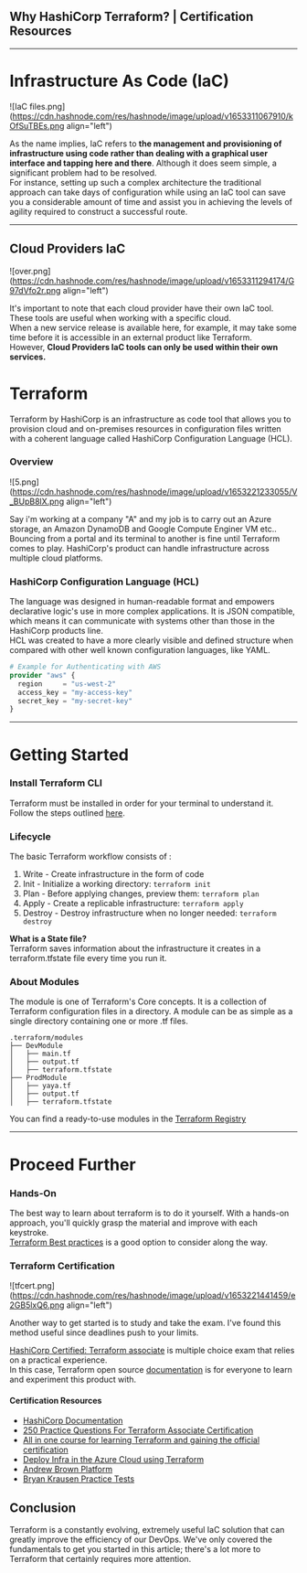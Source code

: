 ## Why HashiCorp Terraform? | Certification Resources



---

# Infrastructure As Code (IaC)


![IaC files.png](https://cdn.hashnode.com/res/hashnode/image/upload/v1653311067910/kOfSuTBEs.png align="left")

As the name implies, IaC refers to **the management and provisioning of infrastructure using code rather than dealing with a graphical user interface and tapping here and there**. Although it does seem simple, a significant problem had to be resolved. <br>
For instance, setting up such a complex architecture the traditional approach can take days of configuration while using an IaC tool can save you a considerable amount of time and assist you in achieving the levels of agility required to construct a successful route.


---
## Cloud Providers IaC


![over.png](https://cdn.hashnode.com/res/hashnode/image/upload/v1653311294174/G97dVfo2r.png align="left")



It's important to note that each cloud provider have their own IaC tool.  <br>
These tools are useful when working with a specific cloud.<br> When a new service release is available here, for example, it may take some time before it is  accessible in an external product like Terraform.  <br>However, **Cloud Providers IaC tools can only be used within their own services.**



# Terraform
Terraform by HashiCorp is an infrastructure as code tool that allows you to provision cloud and on-premises resources in configuration files written with a coherent language called HashiCorp Configuration Language (HCL).

### Overview


![5.png](https://cdn.hashnode.com/res/hashnode/image/upload/v1653221233055/V_BUpB8lX.png align="left")


Say i'm working at a company "A" and my job is to carry out an Azure storage, an Amazon DynamoDB and Google Compute Enginer VM etc..<br>
Bouncing from a portal and its terminal to another is fine until Terraform comes to play.
HashiCorp's product can handle infrastructure across multiple cloud platforms.

### HashiCorp Configuration Language (HCL)
The language was designed in human-readable format and empowers declarative logic's use in more complex applications. It is JSON compatible, which means it can communicate with systems other than those in the HashiCorp products line. <br> HCL was created to have a more clearly visible and defined structure when compared with other well known configuration languages, like YAML.

```auth.tf
# Example for Authenticating with AWS
provider "aws" {
  region     = "us-west-2"
  access_key = "my-access-key"
  secret_key = "my-secret-key"
}
```

---
# Getting Started

### Install Terraform CLI
Terraform must be installed in order for your terminal to understand it. <br> 
Follow the steps outlined [here](https://learn.hashicorp.com/tutorials/terraform/install-cli).

### Lifecycle
The basic Terraform workflow consists of :
1. Write - Create infrastructure in the form of code
2. Init - Initialize a working directory:
``` terraform init ```
3. Plan - Before applying changes, preview them:
``` terraform plan ```
4. Apply - Create a replicable infrastructure:
``` terraform apply  ```
5. Destroy - Destroy infrastructure when no longer needed: 
```terraform destroy```

**What is a State file?** <br>
Terraform saves information about the infrastructure it creates in a terraform.tfstate file every time you run it.


### About Modules
The module is one of Terraform's Core concepts.
It is a collection of Terraform configuration files in a directory. A module can be as simple as a  single directory containing one or more .tf files.

``` .TF
.terraform/modules
├── DevModule
│   ├── main.tf
│   ├── output.tf
│   ├── terraform.tfstate
├── ProdModule
│   ├── yaya.tf
│   ├── output.tf
│   ├── terraform.tfstate

```
You can find a ready-to-use modules in the [Terraform Registry](https://registry.terraform.io)



---

# Proceed Further

### Hands-On
The best way to learn about terraform is to do it yourself.
With a hands-on approach, you'll quickly grasp the material and improve with each keystroke. <br>
[Terraform Best practices](https://www.terraform-best-practices.com) is a good option to consider along the way.

### Terraform Certification

![tfcert.png](https://cdn.hashnode.com/res/hashnode/image/upload/v1653221441459/e2GB5lxQ6.png align="left")


Another way to get started is to study and take the exam. I've found this method useful since deadlines push to your limits. <br>

[HashiCorp Certified: Terraform associate](https://www.hashicorp.com/certification/terraform-associate) is multiple choice exam that relies on a practical experience. <br>
In this case, Terraform open source [documentation](https://www.terraform.io/docs) is for everyone to learn and experiment this product with.

#### Certification Resources

- [HashiCorp Documentation](https://www.terraform.io/docs)
- [250 Practice Questions For Terraform Associate Certification](https://medium.com/bb-tutorials-and-thoughts/250-practice-questions-for-terraform-associate-certification-7a3ccebe6a1a)
- [All in one course for learning Terraform and gaining the official certification](https://www.udemy.com/course/terraform-beginner-to-advanced/)
- [Deploy Infra in the Azure Cloud using Terraform](https://www.udemy.com/course/deploy-infra-in-the-cloud-using-terraform/)
- [Andrew Brown Platform](https://www.exampro.co/terraform
)
- [Bryan Krausen Practice Tests](https://www.udemy.com/course/terraform-associate-practice-exam/)



## Conclusion
Terraform is a constantly evolving, extremely useful IaC solution that can greatly improve the efficiency of our DevOps.
We've only covered the fundamentals to get you started in this article; there's a lot more to Terraform that certainly requires more attention.
